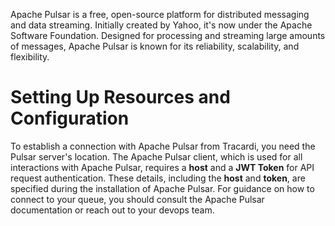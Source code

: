 Apache Pulsar is a free, open-source platform for distributed messaging and data streaming. Initially created by Yahoo,
it's now under the Apache Software Foundation. Designed for processing and streaming large amounts of messages, Apache
Pulsar is known for its reliability, scalability, and flexibility.

# Setting Up Resources and Configuration

To establish a connection with Apache Pulsar from Tracardi, you need the Pulsar server's location. The Apache Pulsar
client, which is used for all interactions with Apache Pulsar, requires a __host__ and a __JWT Token__ for API request
authentication. These details, including the __host__ and __token__, are specified during the installation of Apache Pulsar. For
guidance on how to connect to your queue, you should consult the Apache Pulsar documentation or reach out to your devops
team.